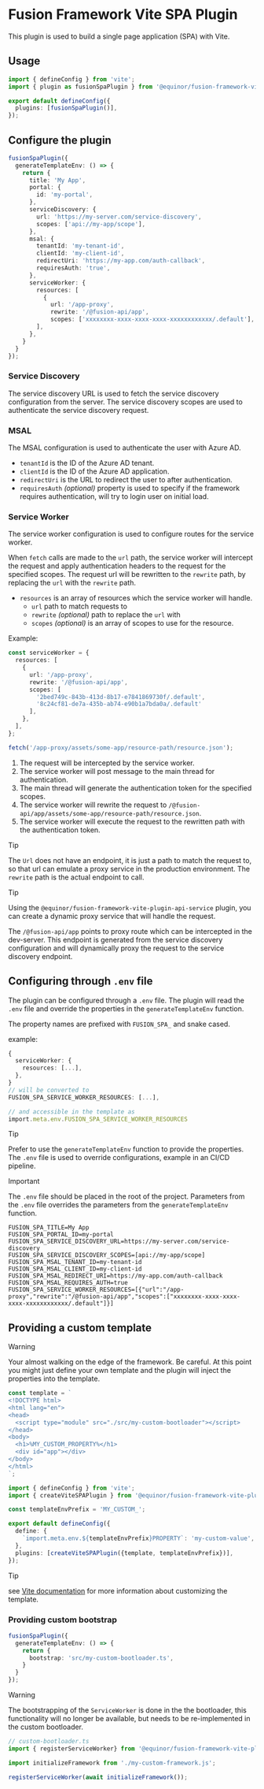 # Fusion Framework Vite SPA Plugin

This plugin is used to build a single page application (SPA) with Vite.

## Usage

```ts
import { defineConfig } from 'vite';
import { plugin as fusionSpaPlugin } from '@equinor/fusion-framework-vite-plugin-spa';

export default defineConfig({
  plugins: [fusionSpaPlugin()],
});
```

## Configure the plugin

```ts
fusionSpaPlugin({
  generateTemplateEnv: () => {
    return {
      title: 'My App',
      portal: {
        id: 'my-portal',
      },
      serviceDiscovery: {
        url: 'https://my-server.com/service-discovery',
        scopes: ['api://my-app/scope'],
      },
      msal: {
        tenantId: 'my-tenant-id',
        clientId: 'my-client-id',
        redirectUri: 'https://my-app.com/auth-callback',
        requiresAuth: 'true',
      },
      serviceWorker: {
        resources: [
          {
            url: '/app-proxy',
            rewrite: '/@fusion-api/app',
            scopes: ['xxxxxxxx-xxxx-xxxx-xxxx-xxxxxxxxxxxx/.default'],
        ],
      },
    }
  }
});
```

### Service Discovery

The service discovery URL is used to fetch the service discovery configuration from the server.
The service discovery scopes are used to authenticate the service discovery request.

### MSAL

The MSAL configuration is used to authenticate the user with Azure AD.
- `tenantId` is the ID of the Azure AD tenant.
- `clientId` is the ID of the Azure AD application.
- `redirectUri` is the URL to redirect the user to after authentication.
- `requiresAuth` _(optional)_ property is used to specify if the framework requires authentication, will try to login user on initial load.

### Service Worker

The service worker configuration is used to configure routes for the service worker.

When `fetch` calls are made to the `url` path, the service worker will intercept the request and apply authentication headers to the request for the specified scopes. The request url will be rewritten to the `rewrite` path, by replacing the `url` with the `rewrite` path.

- `resources` is an array of resources which the service worker will handle.
  -  `url` path to match requests to
  -  `rewrite` _(optional)_ path to replace the `url` with
  -  `scopes` _(optional)_ is an array of scopes to use for the resource.

Example:
```ts
const serviceWorker = {
  resources: [
    {
      url: '/app-proxy',
      rewrite: '/@fusion-api/app',
      scopes: [
        '2bed749c-843b-413d-8b17-e7841869730f/.default',
        '8c24cf81-de7a-435b-ab74-e90b1a7bda0a/.default'
      ],
    },
  ],
};

fetch('/app-proxy/assets/some-app/resource-path/resource.json');
```
1. The request will be intercepted by the service worker.
2. The service worker will post message to the main thread for authentication.
3. The main thread will generate the authentication token for the specified scopes.
4. The service worker will rewrite the request to `/@fusion-api/app/assets/some-app/resource-path/resource.json`.
5. The service worker will execute the request to the rewritten path with the authentication token.

> [!TIP]
> The `Url` does not have an endpoint, it is just a path to match the request to, 
> so that url can emulate a proxy service in the production environment.
> The `rewrite` path is the actual endpoint to call.

> [!TIP]
> Using the `@equinor/fusion-framework-vite-plugin-api-service` plugin,
> you can create a dynamic proxy service that will handle the request.
> 
> The `/@fusion-api/app` points to proxy route which can be intercepted in the dev-server. 
> This endpoint is generated from the service discovery configuration and will dynamically proxy the request to the service discovery endpoint.  

## Configuring through `.env` file

The plugin can be configured through a `.env` file. The plugin will read the `.env` file and override the properties in the `generateTemplateEnv` function.

The property names are prefixed with `FUSION_SPA_` and snake cased. 

example:

```ts
{
  serviceWorker: {
    resources: [...],
  },
}
// will be converted to
FUSION_SPA_SERVICE_WORKER_RESOURCES: [...],

// and accessible in the template as
import.meta.env.FUSION_SPA_SERVICE_WORKER_RESOURCES
```

> [!TIP]
> Prefer to use the `generateTemplateEnv` function to provide the properties.
> The `.env` file is used to override configurations, example in an CI/CD pipeline.

> [!IMPORTANT]
> The `.env` file should be placed in the root of the project.
> Parameters from the `.env` file overrides the parameters from the `generateTemplateEnv` function.

```
FUSION_SPA_TITLE=My App
FUSION_SPA_PORTAL_ID=my-portal
FUSION_SPA_SERVICE_DISCOVERY_URL=https://my-server.com/service-discovery
FUSION_SPA_SERVICE_DISCOVERY_SCOPES=[api://my-app/scope]
FUSION_SPA_MSAL_TENANT_ID=my-tenant-id
FUSION_SPA_MSAL_CLIENT_ID=my-client-id
FUSION_SPA_MSAL_REDIRECT_URI=https://my-app.com/auth-callback
FUSION_SPA_MSAL_REQUIRES_AUTH=true
FUSION_SPA_SERVICE_WORKER_RESOURCES=[{"url":"/app-proxy","rewrite":"/@fusion-api/app","scopes":["xxxxxxxx-xxxx-xxxx-xxxx-xxxxxxxxxxxx/.default"]}]
```

## Providing a custom template

> [!WARNING]
> Your almost walking on the edge of the framework. Be careful.
> At this point you might just define your own template and the plugin will inject the properties into the template.

```ts
const template = `
<!DOCTYPE html>
<html lang="en">
<head>
  <script type="module" src="./src/my-custom-bootloader"></script>
</head>
<body>
  <h1>%MY_CUSTOM_PROPERTY%</h1>
  <div id="app"></div>
</body>
</html>
`;

import { defineConfig } from 'vite';
import { createViteSPAPlugin } from '@equinor/fusion-framework-vite-plugin-spa';

const templateEnvPrefix = 'MY_CUSTOM_';

export default defineConfig({
  define: {
    `import.meta.env.${templateEnvPrefix}PROPERTY`: 'my-custom-value',
  },
  plugins: [createViteSPAPlugin({template, templateEnvPrefix})],
});
```

> [!TIP]
> see [Vite documentation](https://vite.dev/guide/env-and-mode.html#html-constant-replacement) for more information about customizing the template.

### Providing custom bootstrap

```ts
fusionSpaPlugin({
  generateTemplateEnv: () => {
    return {
      bootstrap: 'src/my-custom-bootloader.ts',
    }
  }
});
```

> [!WARNING]
> The bootstrapping of the `ServiceWorker` is done in the the bootloader, 
> this functionality will no longer be available, but needs to be re-implemented in the custom bootloader.


```ts
// custom-bootloader.ts
import { registerServiceWorker} from '@equinor/fusion-framework-vite-plugin-spa/html';

import initializeFramework from './my-custom-framework.js';

registerServiceWorker(await initializeFramework());
```


